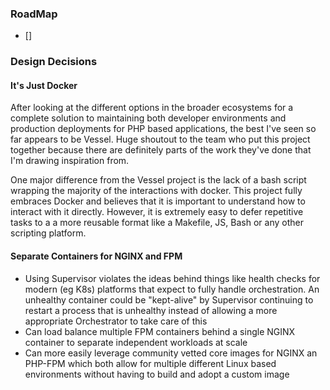 ### RoadMap
- [] 

### Design Decisions
#### It's Just Docker
After looking at the different options in the broader ecosystems for a complete solution to maintaining both developer environments and production deployments for PHP based applications, the best I've seen so far appears to be Vessel. Huge shoutout to the team who put this project together because there are definitely parts of the work they've done that I'm drawing inspiration from.

One major difference from the Vessel project is the lack of a bash script wrapping the majority of the interactions with docker. This project fully embraces Docker and believes that it is important to understand how to interact with it directly. However, it is extremely easy to defer repetitive tasks to a a more reusable format like a Makefile, JS, Bash or any other scripting platform.

#### Separate Containers for NGINX and FPM
- Using Supervisor violates the ideas behind things like health checks for modern (eg K8s) platforms that expect to fully handle orchestration. An unhealthy container could be "kept-alive" by Supervisor continuing to restart a process that is unhealthy instead of allowing a more appropriate Orchestrator to take care of this
- Can load balance multiple FPM containers behind a single NGINX container to separate independent workloads at scale
- Can more easily leverage community vetted core images for NGINX an PHP-FPM which both allow for multiple different Linux based environments without having to build and adopt a custom image
